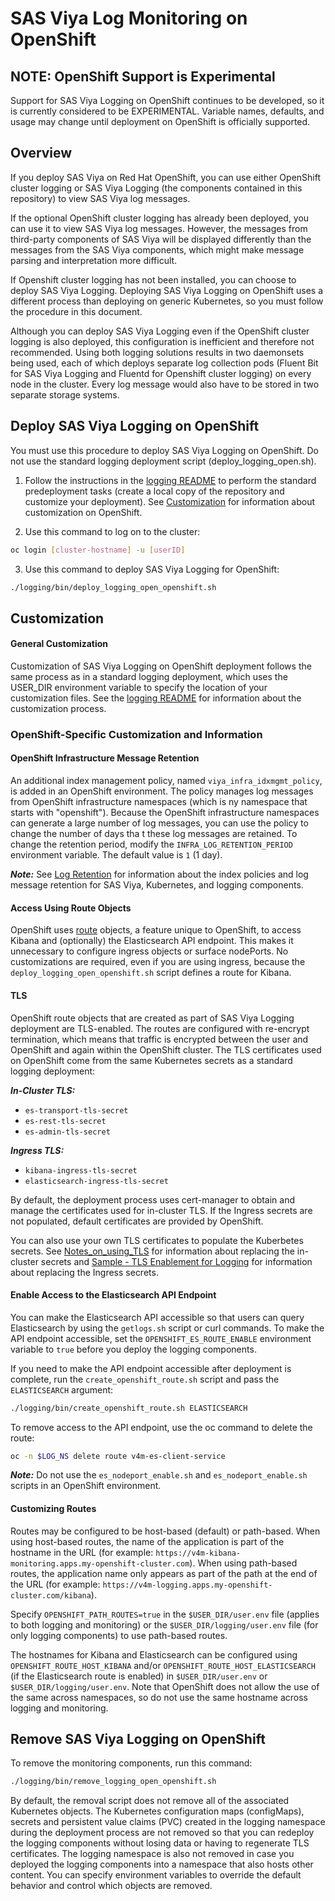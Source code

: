 # SAS Viya Log Monitoring on OpenShift

## NOTE: OpenShift Support is Experimental

Support for SAS Viya Logging on OpenShift continues to be developed, so it is
currently considered to be EXPERIMENTAL. Variable names, defaults, and usage
may change until deployment on OpenShift is officially supported.

## Overview

If you deploy SAS Viya on Red Hat OpenShift, you can use either OpenShift
cluster logging or SAS Viya Logging (the components contained in this
repository) to view SAS Viya log messages.

If the optional OpenShift cluster logging has already been deployed, you can use
it to view SAS Viya log messages. However, the messages from third-party components
of SAS Viya will be displayed differently than the messages from the SAS Viya components,
which might make message parsing and interpretation more difficult.

If Openshift cluster logging has not been installed, you can choose to deploy
SAS Viya Logging. Deploying SAS Viya Logging on
OpenShift uses a different process than deploying on generic Kubernetes, so you
must follow the procedure in this document.

Although you can deploy SAS Viya Logging even if the OpenShift
cluster logging is also deployed, this configuration is inefficient and
therefore not recommended. Using both logging solutions results in two
daemonsets being used, each of which deploys separate log collection pods
(Fluent Bit for SAS Viya Logging and Fluentd for Openshift cluster logging)
on every node in the cluster. Every log message would also have to be stored
in two separate storage systems.

## Deploy SAS Viya Logging on OpenShift

You must use this procedure to deploy SAS Viya Logging on OpenShift. Do not use
the standard logging deployment script (deploy_logging_open.sh).

1. Follow the instructions in the [logging README](../README.md#l_pre_dep) to
perform the standard predeployment tasks (create a local copy of the
repository and customize your deployment). See [Customization](#l_os_cust)
for information about customization on OpenShift.

2. Use this command to log on to the cluster:

```bash
oc login [cluster-hostname] -u [userID]
```

3. Use this command to deploy SAS Viya Logging for OpenShift:

```bash
./logging/bin/deploy_logging_open_openshift.sh
```

## <a name="l_os_cust"></a>Customization

#### General Customization

Customization of SAS Viya Logging on OpenShift deployment follows the same
process as in a standard logging deployment, which uses the USER_DIR
environment variable to specify the location of your customization files.
See the [logging README](../logging/README.md#log_custom) for information
about the customization process.

### OpenShift-Specific Customization and Information

#### OpenShift Infrastructure Message Retention

An additional index management policy, named `viya_infra_idxmgmt_policy`, is added
in an OpenShift environment. The policy manages log messages from OpenShift
infrastructure namespaces (which is ny namespace that starts with "openshift").
Because the OpenShift infrastructure namespaces can generate a large number of
log messages, you can use the policy to change the number of days tha t these
log messages are retained. To change the retention period, modify the
`INFRA_LOG_RETENTION_PERIOD` environment variable. The default value is `1` (1 day).

***Note:*** See [Log Retention](Log_Retention.md) for information
about the index policies and log message retention for SAS Viya, Kubernetes,
and logging components.

#### Access Using Route Objects

OpenShift uses [route](https://docs.openshift.com/enterprise/3.0/architecture/core_concepts/routes.html)
objects, a feature unique to OpenShift, to access Kibana and (optionally) the
Elasticsearch API endpoint. This makes it unnecessary to configure ingress
objects or surface nodePorts. No customizations are required, even if you are
using ingress, because the `deploy_logging_open_openshift.sh` script defines
a route for Kibana.

#### TLS

OpenShift route objects that are created as part of SAS Viya Logging
deployment are TLS-enabled. The routes are configured
with re-encrypt termination, which means that traffic is encrypted between the user
and OpenShift and again within the OpenShift cluster. The TLS certificates used on
OpenShift come from the same Kubernetes secrets as a standard logging deployment:

***In-Cluster TLS:***

- `es-transport-tls-secret`
- `es-rest-tls-secret`
- `es-admin-tls-secret`

***Ingress TLS:***

- `kibana-ingress-tls-secret`
- `elasticsearch-ingress-tls-secret`

By default, the deployment process uses cert-manager to obtain and manage the
certificates used for in-cluster TLS. If the Ingress secrets are not populated,
default certificates are provided by OpenShift.

You can also use your own TLS certificates to populate the Kuberbetes secrets.
See [Notes_on_using_TLS](Notes_on_using_TLS.md) for information about replacing
the in-cluster secrets and [Sample - TLS Enablement for Logging](../samples/tls/logging/README.md)
for information about replacing the Ingress secrets.

#### Enable Access to the Elasticsearch API Endpoint

You can make the Elasticsearch API accessible so that users can query Elasticsearch
by using the `getlogs.sh` script or curl commands. To make the API endpoint
accessible, set the `OPENSHIFT_ES_ROUTE_ENABLE` environment variable to `true` before
you deploy the logging components.

If you need to make the API endpoint accessible after deployment is complete, run
the `create_openshift_route.sh` script and pass the `ELASTICSEARCH` argument:

```bash
./logging/bin/create_openshift_route.sh ELASTICSEARCH
```

To remove access to the API endpoint, use the oc command to delete the route:

```bash
oc -n $LOG_NS delete route v4m-es-client-service
```

***Note:*** Do not use the `es_nodeport_enable.sh` and `es_nodeport_enable.sh` scripts
in an OpenShift environment.

#### Customizing Routes

Routes may be configured to be host-based (default) or path-based. When
using host-based routes, the name of the application is part of the hostname
in the URL (for example:
`https://v4m-kibana-monitoring.apps.my-openshift-cluster.com`).
When using path-based routes, the application name only appears as part of the
path at the end of the URL (for example:
`https://v4m-logging.apps.my-openshift-cluster.com/kibana`).

Specify `OPENSHIFT_PATH_ROUTES=true` in the `$USER_DIR/user.env` file
(applies to both logging and monitoring) or the `$USER_DIR/logging/user.env`
file (for only logging components) to use path-based routes.

The hostnames for Kibana and Elasticsearch can be configured using
`OPENSHIFT_ROUTE_HOST_KIBANA` and/or `OPENSHIFT_ROUTE_HOST_ELASTICSEARCH`
(if the Elasticsearch route is enabled) in `$USER_DIR/user.env` or
`$USER_DIR/logging/user.env`. Note that OpenShift does not allow the use
of the same across namespaces, so do not use the same hostname across
logging and monitoring.

## Remove SAS Viya Logging on OpenShift

To remove the monitoring components, run this command:

```bash
./logging/bin/remove_logging_open_openshift.sh
```

By default, the removal script does not remove all of the associated Kubernetes
objects. The Kubernetes configuration maps (configMaps), secrets and
persistent value claims (PVC) created in the logging namespace during the
deployment process are not removed so that you can redeploy the logging
components without losing data or having to regenerate TLS certificates. The
logging namespace is also not removed in case you deployed the logging
components into a namespace that also hosts other content. You can specify
environment variables to override the default behavior and control which
objects are removed.
